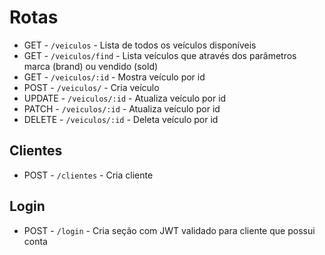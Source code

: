 # Rotas

- GET - `/veiculos` - Lista de todos os veículos disponíveis
- GET - `/veiculos/find` - Lista veículos que através dos parâmetros marca (brand) ou vendido (sold)
- GET - `/veiculos/:id` - Mostra veículo por id
- POST - `/veiculos/` - Cria veículo
- UPDATE - `/veiculos/:id` - Atualiza veículo por id
- PATCH - `/veiculos/:id` - Atualiza veículo por id
- DELETE - `/veiculos/:id` - Deleta veículo por id

## Clientes
- POST - `/clientes` - Cria cliente

## Login
- POST - `/login` - Cria seção com JWT validado para cliente que possui conta
